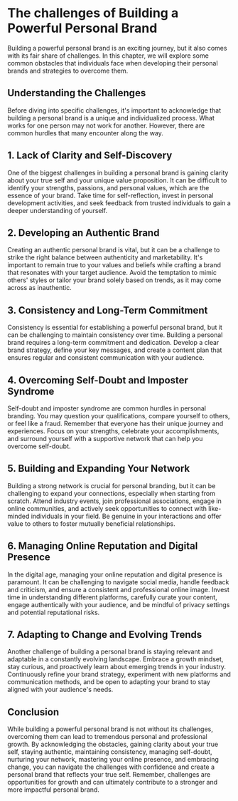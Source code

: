 The challenges of Building a Powerful Personal Brand
===============================================================

Building a powerful personal brand is an exciting journey, but it also comes with its fair share of challenges. In this chapter, we will explore some common obstacles that individuals face when developing their personal brands and strategies to overcome them.

**Understanding the Challenges**
--------------------------------

Before diving into specific challenges, it's important to acknowledge that building a personal brand is a unique and individualized process. What works for one person may not work for another. However, there are common hurdles that many encounter along the way.

**1. Lack of Clarity and Self-Discovery**
-----------------------------------------

One of the biggest challenges in building a personal brand is gaining clarity about your true self and your unique value proposition. It can be difficult to identify your strengths, passions, and personal values, which are the essence of your brand. Take time for self-reflection, invest in personal development activities, and seek feedback from trusted individuals to gain a deeper understanding of yourself.

**2. Developing an Authentic Brand**
------------------------------------

Creating an authentic personal brand is vital, but it can be a challenge to strike the right balance between authenticity and marketability. It's important to remain true to your values and beliefs while crafting a brand that resonates with your target audience. Avoid the temptation to mimic others' styles or tailor your brand solely based on trends, as it may come across as inauthentic.

**3. Consistency and Long-Term Commitment**
-------------------------------------------

Consistency is essential for establishing a powerful personal brand, but it can be challenging to maintain consistency over time. Building a personal brand requires a long-term commitment and dedication. Develop a clear brand strategy, define your key messages, and create a content plan that ensures regular and consistent communication with your audience.

**4. Overcoming Self-Doubt and Imposter Syndrome**
--------------------------------------------------

Self-doubt and imposter syndrome are common hurdles in personal branding. You may question your qualifications, compare yourself to others, or feel like a fraud. Remember that everyone has their unique journey and experiences. Focus on your strengths, celebrate your accomplishments, and surround yourself with a supportive network that can help you overcome self-doubt.

**5. Building and Expanding Your Network**
------------------------------------------

Building a strong network is crucial for personal branding, but it can be challenging to expand your connections, especially when starting from scratch. Attend industry events, join professional associations, engage in online communities, and actively seek opportunities to connect with like-minded individuals in your field. Be genuine in your interactions and offer value to others to foster mutually beneficial relationships.

**6. Managing Online Reputation and Digital Presence**
------------------------------------------------------

In the digital age, managing your online reputation and digital presence is paramount. It can be challenging to navigate social media, handle feedback and criticism, and ensure a consistent and professional online image. Invest time in understanding different platforms, carefully curate your content, engage authentically with your audience, and be mindful of privacy settings and potential reputational risks.

**7. Adapting to Change and Evolving Trends**
---------------------------------------------

Another challenge of building a personal brand is staying relevant and adaptable in a constantly evolving landscape. Embrace a growth mindset, stay curious, and proactively learn about emerging trends in your industry. Continuously refine your brand strategy, experiment with new platforms and communication methods, and be open to adapting your brand to stay aligned with your audience's needs.

**Conclusion**
--------------

While building a powerful personal brand is not without its challenges, overcoming them can lead to tremendous personal and professional growth. By acknowledging the obstacles, gaining clarity about your true self, staying authentic, maintaining consistency, managing self-doubt, nurturing your network, mastering your online presence, and embracing change, you can navigate the challenges with confidence and create a personal brand that reflects your true self. Remember, challenges are opportunities for growth and can ultimately contribute to a stronger and more impactful personal brand.
